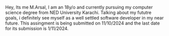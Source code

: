 Hey, Its me M.Arsal, I am an 18y/o and  currently pursuing my computer science degree from NED University Karachi. Talking about my fututre goals, i definitely see myself as a well settled software developer in my near future. 
This assingment is being submitted on 11/10/2024 and the last date for its submission is 1/11/2024.
